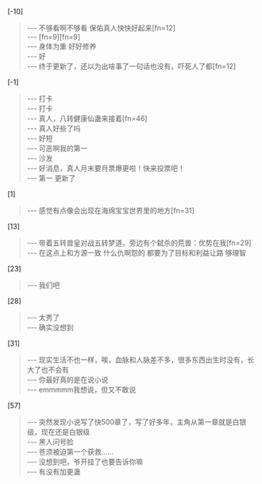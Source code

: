 
[-10] 
>--- 不够看啊不够看 保佑真人快快好起来[fn=12]<br>
>--- [fn=9][fn=9]<br>
>--- 身体为重  好好修养<br>
>--- 好<br>
>--- 终于更新了，还以为出啥事了一句话也没有，吓死人了都[fn=12]<br>

[-1] 
>--- 打卡<br>
>--- 打卡<br>
>--- 真人，八转健康仙蛊来接着[fn=46]<br>
>--- 真人好些了吗<br>
>--- 好短<br>
>--- 可恶啊我的第一<br>
>--- 沙发<br>
>--- 好消息，真人月末要月票爆更啦！快来投票吧！<br>
>--- 第一 更新了<br>

[1] 
>--- 感觉有点像会出现在海绵宝宝世界里的地方[fn=31]<br>

[13] 
>--- 带着五转兽皇对战五转梦道，旁边有个弑杀的荒兽：优势在我[fn=29]<br>
>--- 在这点上和方源一致
什么仇啊怨的
都要为了目标和利益让路
够理智<br>

[23] 
>--- 我们吧<br>

[28] 
>--- 太秀了<br>
>--- 确实没想到<br>

[31] 
>--- 现实生活不也一样，唉，血脉和人脉差不多，很多东西出生时没有，长大了也不会有<br>
>--- 你最好真的是在说小说<br>
>--- emmmmm我想说，但又不敢说<br>

[57] 
>--- 突然发现小说写了快500章了，写了好多年，主角从第一章就是白银级，现在还是白银级<br>
>--- 黑人问号脸<br>
>--- 苍须被迫第一个获救……<br>
>--- 没想到吧，爷开挂了也要告诉你嘛<br>
>--- 有没有加更蛊<br>
